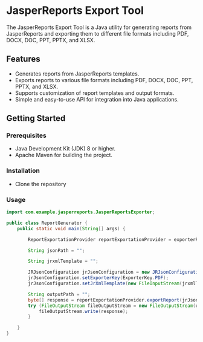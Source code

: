 # JasperReports Export Tool

The JasperReports Export Tool is a Java utility for generating reports from JasperReports and exporting them to different file formats including PDF, DOCX, DOC, PPT, PPTX, and XLSX.

## Features

- Generates reports from JasperReports templates.
- Exports reports to various file formats including PDF, DOCX, DOC, PPT, PPTX, and XLSX.
- Supports customization of report templates and output formats.
- Simple and easy-to-use API for integration into Java applications.

## Getting Started

### Prerequisites

- Java Development Kit (JDK) 8 or higher.
- Apache Maven for building the project.

### Installation

- Clone the repository

### Usage

```java
import com.example.jasperreports.JasperReportsExporter;

public class ReportGenerator {
    public static void main(String[] args) {

        ReportExportationProvider reportExportationProvider = exporterReportProviderLocator.getExportationProvider(ProviderKey.JASPER_REPORT);

        String jsonPath = "";

        String jrxmlTemplate = "";

        JRJsonConfiguration jrJsonConfiguration = new JRJsonConfiguration(new FileInputStream(jsonPath));
        jrJsonConfiguration.setExporterKey(ExporterKey.PDF);
        jrJsonConfiguration.setJrXmlTemplate(new FileInputStream(jrxmlTemplate));

        String outputPath = "";
        byte[] response = reportExportationProvider.exportReport(jrJsonConfiguration);
        try (FileOutputStream fileOutputStream = new FileOutputStream(outputPath)) {
            fileOutputStream.write(response);
        }

    }
}

